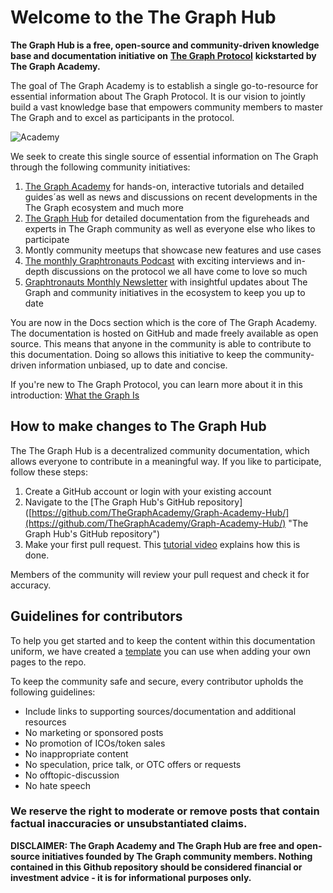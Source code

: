 # Welcome to the The Graph Hub

**The Graph Hub is a free, open-source and community-driven knowledge base and documentation initiative on** [**The Graph Protocol**](https://thegraph.com) **kickstarted by The Graph Academy.**

The goal of The Graph Academy is to establish a single go-to-resource for essential information about The Graph Protocol. It is our vision to jointly build a vast knowledge base that empowers community members to master The Graph and to excel as participants in the protocol.

![Academy](https://i.imgur.com/0zxHSbm.png)

We seek to create this single source of essential information on The Graph through the following community initiatives:

1. [The Graph Academy](https://thegraph.academy/) for hands-on, interactive tutorials and detailed guides´as well as news and discussions on recent developments in the The Graph ecosystem and much more 
2. [The Graph Hub](https://github.com/TheGraphAcademy/Graph-Academy-Hub/) for detailed documentation from the figureheads and experts in The Graph community as well as everyone else who likes to participate
3. Montly community meetups that showcase new features and use cases
4. [The monthly Graphtronauts Podcast](https://soundcloud.com/graph-community-podcast) with exciting interviews and in-depth discussions on the protocol we all have come to love so much
5. [Graphtronauts Monthly Newsletter](https://thegraph.academy/) with insightful updates about The Graph and community initiatives in the ecosystem to keep you up to date

You are now in the Docs section which is the core of The Graph Academy. The documentation is hosted on GitHub and made freely available as open source. This means that anyone in the community is able to contribute to this documentation. Doing so allows this initiative to keep the community-driven information unbiased, up to date and concise.

If you're new to The Graph Protocol, you can learn more about it in this introduction: [What the Graph Is](https://thegraph.com/docs/introduction#what-the-graph-is)

## How to make changes to The Graph Hub

The The Graph Hub is a decentralized community documentation, which allows everyone to contribute in a meaningful way. If you like to participate, follow these steps:

1. Create a GitHub account or login with your existing account
2. Navigate to the \[The Graph Hub's GitHub repository\]\([https://github.com/TheGraphAcademy/Graph-Academy-Hub/](https://github.com/TheGraphAcademy/Graph-Academy-Hub/) "The Graph Hub's GitHub repository"\) 
3. Make your first pull request. This [tutorial video](https://www.youtube.com/watch?v=YTbRzhQju4c&t=1s) explains how this is done.

Members of the community will review your pull request and check it for accuracy.

## Guidelines for contributors

To help you get started and to keep the content within this documentation uniform, we have created a [template](https://github.com/TheGraphAcademy/Graph-Academy-Hub/blob/main/template.md) you can use when adding your own pages to the repo.

To keep the community safe and secure, every contributor upholds the following guidelines:

* Include links to supporting sources/documentation and additional resources
* No marketing or sponsored posts
* No promotion of ICOs/token sales
* No inappropriate content
* No speculation, price talk, or OTC offers or requests
* No offtopic-discussion
* No hate speech

### We reserve the right to moderate or remove posts that contain factual inaccuracies or unsubstantiated claims.

**DISCLAIMER: The Graph Academy and The Graph Hub are free and open-source initiatives founded by The Graph community members. Nothing contained in this Github repository should be considered financial or investment advice - it is for informational purposes only.**

